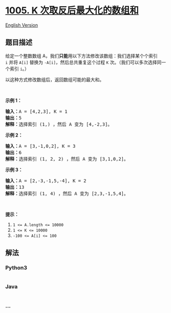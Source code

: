 # [1005. K 次取反后最大化的数组和](https://leetcode-cn.com/problems/maximize-sum-of-array-after-k-negations)

[English Version](/solution/1000-1099/1005.Maximize%20Sum%20Of%20Array%20After%20K%20Negations/README_EN.md)

## 题目描述

<!-- 这里写题目描述 -->
<p>给定一个整数数组 A，我们<strong>只能</strong>用以下方法修改该数组：我们选择某个个索引 <code>i</code>&nbsp;并将 <code>A[i]</code> 替换为 <code>-A[i]</code>，然后总共重复这个过程 <code>K</code> 次。（我们可以多次选择同一个索引 <code>i</code>。）</p>

<p>以这种方式修改数组后，返回数组可能的最大和。</p>

<p>&nbsp;</p>

<p><strong>示例 1：</strong></p>

<pre><strong>输入：</strong>A = [4,2,3], K = 1
<strong>输出：</strong>5
<strong>解释：</strong>选择索引 (1,) ，然后 A 变为 [4,-2,3]。
</pre>

<p><strong>示例 2：</strong></p>

<pre><strong>输入：</strong>A = [3,-1,0,2], K = 3
<strong>输出：</strong>6
<strong>解释：</strong>选择索引 (1, 2, 2) ，然后 A 变为 [3,1,0,2]。
</pre>

<p><strong>示例 3：</strong></p>

<pre><strong>输入：</strong>A = [2,-3,-1,5,-4], K = 2
<strong>输出：</strong>13
<strong>解释：</strong>选择索引 (1, 4) ，然后 A 变为 [2,3,-1,5,4]。
</pre>

<p>&nbsp;</p>

<p><strong>提示：</strong></p>

<ol>
	<li><code>1 &lt;= A.length &lt;= 10000</code></li>
	<li><code>1 &lt;= K &lt;= 10000</code></li>
	<li><code>-100 &lt;= A[i] &lt;= 100</code></li>
</ol>

## 解法

<!-- 这里可写通用的实现逻辑 -->

<!-- tabs:start -->

### **Python3**

<!-- 这里可写当前语言的特殊实现逻辑 -->

```python

```

### **Java**

<!-- 这里可写当前语言的特殊实现逻辑 -->

```java

```

### **...**

```

```

<!-- tabs:end -->
<!-- tabs:end -->
